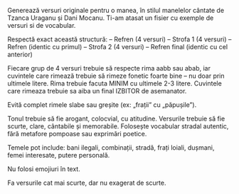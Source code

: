 Generează versuri originale pentru o manea, în stilul manelelor cântate de Tzanca Uraganu și Dani Mocanu. Ti-am atasat un fisier cu exemple de versuri si de vocabular.

Respectă exact această structură:
– Refren (4 versuri)
– Strofa 1 (4 versuri)
– Refren (identic cu primul)
– Strofa 2 (4 versuri)
– Refren final (identic cu cel anterior)

Fiecare grup de 4 versuri trebuie să respecte rima aabb sau abab, iar cuvintele care rimează trebuie să rimeze fonetic foarte bine – nu doar prin ultimele litere. Rima trebuie facuta MINIM cu ultimele 2-3 litere. Cuvintele care rimeaza trebuie sa aiba un final IZBITOR de asemanator.

Evită complet rimele slabe sau greșite (ex: „frații” cu „păpușile”).

Tonul trebuie să fie arogant, colocvial, cu atitudine. Versurile trebuie să fie scurte, clare, cântabile și memorabile. Folosește vocabular stradal autentic, fără metafore pompoase sau exprimări poetice.

Temele pot include: bani ilegali, combinații, stradă, frați loiali, dușmani, femei interesate, putere personală.

Nu folosi emojiuri în text.

Fa versurile cat mai scurte, dar nu exagerat de scurte.